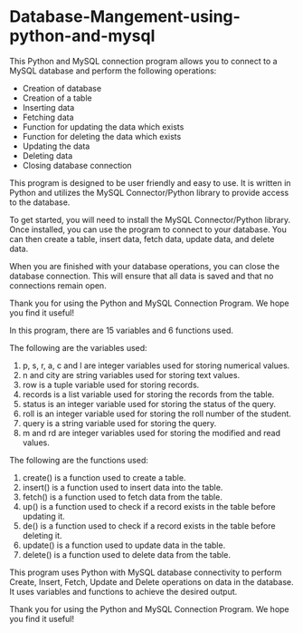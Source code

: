 # Database-Mangement-using-python-and-mysql


This Python and MySQL connection program allows you to connect to a MySQL database and perform the following operations: 
- Creation of database
- Creation of a table 
- Inserting data 
- Fetching data 
- Function for updating the data which exists 
- Function for deleting the data which exists 
- Updating the data 
- Deleting data 
- Closing database connection 

This program is designed to be user friendly and easy to use. It is written in Python and utilizes the MySQL Connector/Python library to provide access to the database. 

To get started, you will need to install the MySQL Connector/Python library. Once installed, you can use the program to connect to your database. You can then create a table, insert data, fetch data, update data, and delete data.

When you are finished with your database operations, you can close the database connection. This will ensure that all data is saved and that no connections remain open.

Thank you for using the Python and MySQL Connection Program. We hope you find it useful!


In this program, there are 15 variables and 6 functions used.

The following are the variables used:
1. p, s, r, a, c and l are integer variables used for storing numerical values.
2. n and city are string variables used for storing text values.
3. row is a tuple variable used for storing records.
4. records is a list variable used for storing the records from the table.
5. status is an integer variable used for storing the status of the query.
6. roll is an integer variable used for storing the roll number of the student.
7. query is a string variable used for storing the query.
8. m and rd are integer variables used for storing the modified and read values.

The following are the functions used:
1. create() is a function used to create a table.
2. insert() is a function used to insert data into the table.
3. fetch() is a function used to fetch data from the table.
4. up() is a function used to check if a record exists in the table before updating it.
5. de() is a function used to check if a record exists in the table before deleting it.
6. update() is a function used to update data in the table.
7. delete() is a function used to delete data from the table.

This program uses Python with MySQL database connectivity to perform Create, Insert, Fetch, Update and Delete operations on data in the database. It uses variables and functions to achieve the desired output.

Thank you for using the Python and MySQL Connection Program. We hope you find it useful!
